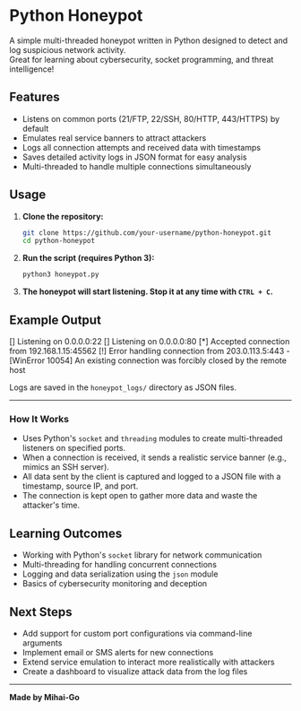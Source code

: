 # Python Honeypot

A simple multi-threaded honeypot written in Python designed to detect and log suspicious network activity.  
Great for learning about cybersecurity, socket programming, and threat intelligence!

## Features

- Listens on common ports (21/FTP, 22/SSH, 80/HTTP, 443/HTTPS) by default
- Emulates real service banners to attract attackers
- Logs all connection attempts and received data with timestamps
- Saves detailed activity logs in JSON format for easy analysis
- Multi-threaded to handle multiple connections simultaneously

## Usage

1.  **Clone the repository:**

    ```bash
    git clone https://github.com/your-username/python-honeypot.git
    cd python-honeypot
    ```
    
2.  **Run the script (requires Python 3):**

    ```bash
    python3 honeypot.py
    ```

3.  **The honeypot will start listening. Stop it at any time with `CTRL + C`.**

## Example Output
[] Listening on 0.0.0.0:22
[] Listening on 0.0.0.0:80
[*] Accepted connection from 192.168.1.15:45562
[!] Error handling connection from 203.0.113.5:443 - [WinError 10054] An existing connection was forcibly closed by the remote host

Logs are saved in the `honeypot_logs/` directory as JSON files.

---

### How It Works

- Uses Python's `socket` and `threading` modules to create multi-threaded listeners on specified ports.
- When a connection is received, it sends a realistic service banner (e.g., mimics an SSH server).
- All data sent by the client is captured and logged to a JSON file with a timestamp, source IP, and port.
- The connection is kept open to gather more data and waste the attacker's time.

## Learning Outcomes

- Working with Python's `socket` library for network communication
- Multi-threading for handling concurrent connections
- Logging and data serialization using the `json` module
- Basics of cybersecurity monitoring and deception

## Next Steps

- Add support for custom port configurations via command-line arguments
- Implement email or SMS alerts for new connections
- Extend service emulation to interact more realistically with attackers
- Create a dashboard to visualize attack data from the log files

---

**Made by Mihai-Go**
